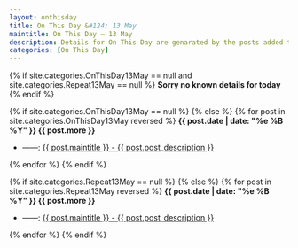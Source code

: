 ```yaml
---
layout: onthisday
title: On This Day &#124; 13 May
maintitle: On This Day — 13 May
description: Details for On This Day are genarated by the posts added to the website so the content is subject to changes/updates over time.
categories: [On This Day]
---
```


{% if site.categories.OnThisDay13May == null and site.categories.Repeat13May == null %}
<strong>Sorry no known details for today</strong>
{% endif %}

{% if site.categories.OnThisDay13May == null %}
{% else %}
{% for post in site.categories.OnThisDay13May reversed %}
<strong>{{ post.date | date: "%e %B %Y" }} {{ post.more }}</strong>
<ul>
<li> ——: <a href="{{ post.url }}">{{ post.maintitle }} - {{ post.post_description }}</a></li>
</ul>
{% endfor %}
{% endif %}

{% if site.categories.Repeat13May == null %}
{% else %}
{% for post in site.categories.Repeat13May reversed %}
<strong>{{ post.date | date: "%e %B %Y" }} {{ post.more }}</strong>
<ul>
<li> ——: <a href="{{ post.url }}">{{ post.maintitle }} - {{ post.post_description }}</a></li>
</ul>
{% endfor %}
{% endif %}
